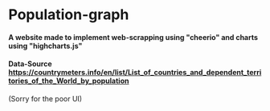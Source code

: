 # Population-graph
#### A website made to implement web-scrapping using "cheerio" and charts using "highcharts.js"

#### Data-Source https://countrymeters.info/en/list/List_of_countries_and_dependent_territories_of_the_World_by_population

(Sorry for the poor UI)
